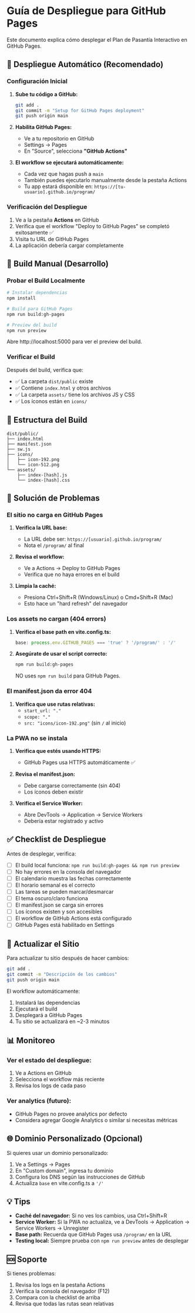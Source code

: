 # Guía de Despliegue para GitHub Pages

Este documento explica cómo desplegar el Plan de Pasantía Interactivo en GitHub Pages.

## 🚀 Despliegue Automático (Recomendado)

### Configuración Inicial

1. **Sube tu código a GitHub:**
   ```bash
   git add .
   git commit -m "Setup for GitHub Pages deployment"
   git push origin main
   ```

2. **Habilita GitHub Pages:**
   - Ve a tu repositorio en GitHub
   - Settings → Pages
   - En "Source", selecciona **"GitHub Actions"**

3. **El workflow se ejecutará automáticamente:**
   - Cada vez que hagas push a `main`
   - También puedes ejecutarlo manualmente desde la pestaña Actions
   - Tu app estará disponible en: `https://[tu-usuario].github.io/program/`

### Verificación del Despliegue

1. Ve a la pestaña **Actions** en GitHub
2. Verifica que el workflow "Deploy to GitHub Pages" se completó exitosamente ✅
3. Visita tu URL de GitHub Pages
4. La aplicación debería cargar completamente

## 🔧 Build Manual (Desarrollo)

### Probar el Build Localmente

```bash
# Instalar dependencias
npm install

# Build para GitHub Pages
npm run build:gh-pages

# Preview del build
npm run preview
```

Abre http://localhost:5000 para ver el preview del build.

### Verificar el Build

Después del build, verifica que:
- ✅ La carpeta `dist/public` existe
- ✅ Contiene `index.html` y otros archivos
- ✅ La carpeta `assets/` tiene los archivos JS y CSS
- ✅ Los íconos están en `icons/`

## 📁 Estructura del Build

```
dist/public/
├── index.html
├── manifest.json
├── sw.js
├── icons/
│   ├── icon-192.png
│   └── icon-512.png
└── assets/
    ├── index-[hash].js
    └── index-[hash].css
```

## 🐛 Solución de Problemas

### El sitio no carga en GitHub Pages

1. **Verifica la URL base:**
   - La URL debe ser: `https://[usuario].github.io/program/`
   - Nota el `/program/` al final

2. **Revisa el workflow:**
   - Ve a Actions → Deploy to GitHub Pages
   - Verifica que no haya errores en el build

3. **Limpia la caché:**
   - Presiona Ctrl+Shift+R (Windows/Linux) o Cmd+Shift+R (Mac)
   - Esto hace un "hard refresh" del navegador

### Los assets no cargan (404 errors)

1. **Verifica el base path en vite.config.ts:**
   ```typescript
   base: process.env.GITHUB_PAGES === 'true' ? '/program/' : '/'
   ```

2. **Asegúrate de usar el script correcto:**
   ```bash
   npm run build:gh-pages
   ```
   NO uses `npm run build` para GitHub Pages.

### El manifest.json da error 404

1. **Verifica que use rutas relativas:**
   - `start_url: "."`
   - `scope: "."`
   - `src: "icons/icon-192.png"` (sin `/` al inicio)

### La PWA no se instala

1. **Verifica que estés usando HTTPS:**
   - GitHub Pages usa HTTPS automáticamente ✅

2. **Revisa el manifest.json:**
   - Debe cargarse correctamente (sin 404)
   - Los íconos deben existir

3. **Verifica el Service Worker:**
   - Abre DevTools → Application → Service Workers
   - Debería estar registrado y activo

## ✅ Checklist de Despliegue

Antes de desplegar, verifica:

- [ ] El build local funciona: `npm run build:gh-pages && npm run preview`
- [ ] No hay errores en la consola del navegador
- [ ] El calendario muestra las fechas correctamente
- [ ] El horario semanal es el correcto
- [ ] Las tareas se pueden marcar/desmarcar
- [ ] El tema oscuro/claro funciona
- [ ] El manifest.json se carga sin errores
- [ ] Los íconos existen y son accesibles
- [ ] El workflow de GitHub Actions está configurado
- [ ] GitHub Pages está habilitado en Settings

## 🔄 Actualizar el Sitio

Para actualizar tu sitio después de hacer cambios:

```bash
git add .
git commit -m "Descripción de los cambios"
git push origin main
```

El workflow automáticamente:
1. Instalará las dependencias
2. Ejecutará el build
3. Desplegará a GitHub Pages
4. Tu sitio se actualizará en ~2-3 minutos

## 📊 Monitoreo

### Ver el estado del despliegue:
1. Ve a Actions en GitHub
2. Selecciona el workflow más reciente
3. Revisa los logs de cada paso

### Ver analytics (futuro):
- GitHub Pages no provee analytics por defecto
- Considera agregar Google Analytics o similar si necesitas métricas

## 🌐 Dominio Personalizado (Opcional)

Si quieres usar un dominio personalizado:

1. Ve a Settings → Pages
2. En "Custom domain", ingresa tu dominio
3. Configura los DNS según las instrucciones de GitHub
4. Actualiza `base` en vite.config.ts a `'/'`

## 💡 Tips

- **Caché del navegador:** Si no ves los cambios, usa Ctrl+Shift+R
- **Service Worker:** Si la PWA no actualiza, ve a DevTools → Application → Service Workers → Unregister
- **Base path:** Recuerda que GitHub Pages usa `/program/` en la URL
- **Testing local:** Siempre prueba con `npm run preview` antes de desplegar

## 🆘 Soporte

Si tienes problemas:
1. Revisa los logs en la pestaña Actions
2. Verifica la consola del navegador (F12)
3. Compara con la checklist de arriba
4. Revisa que todas las rutas sean relativas

